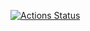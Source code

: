 [![Actions Status](https://github.com/behruzbekx/library/workflows/verify/badge.svg)](https://github.com/behruzbekx/library/actions)
